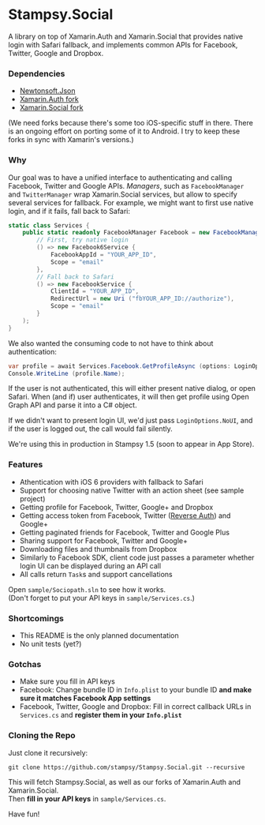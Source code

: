 Stampsy.Social
==============

A library on top of Xamarin.Auth and Xamarin.Social that provides native login with Safari fallback, and implements common APIs for Facebook, Twitter, Google and Dropbox.

### Dependencies

* [Newtonsoft.Json](https://github.com/ayoung/Newtonsoft.Json/)
* [Xamarin.Auth fork](http://github.com/stampsy/Xamarin.Auth/)
* [Xamarin.Social fork](https://github.com/stampsy/Xamarin.Social/)

(We need forks because there's some too iOS-specific stuff in there. There is an ongoing effort on porting some of it to Android. I try to keep these forks in sync with Xamarin's versions.)

### Why

Our goal was to have a unified interface to authenticating and calling Facebook, Twitter and Google APIs. *Managers*, such as `FacebookManager` and `TwitterManager` wrap Xamarin.Social services, but allow to specify several services for fallback. For example, we might want to first use native login, and if it fails, fall back to Safari:

```c#
static class Services {
    public static readonly FacebookManager Facebook = new FacebookManager (
        // First, try native login
        () => new Facebook6Service {
            FacebookAppId = "YOUR_APP_ID",
            Scope = "email"
        },
        // Fall back to Safari
        () => new FacebookService {
            ClientId = "YOUR_APP_ID",
            RedirectUrl = new Uri ("fbYOUR_APP_ID://authorize"),
            Scope = "email"
        }
    );
}
```

We also wanted the consuming code to not have to think about authentication:

```c#
var profile = await Services.Facebook.GetProfileAsync (options: LoginOptions.WithUI);
Console.WriteLine (profile.Name);
```

If the user is not authenticated, this will either present native dialog, or open Safari. When (and if) user authenticates, it will then get profile using Open Graph API and parse it into a C# object.

If we didn't want to present login UI, we'd just pass `LoginOptions.NoUI`, and if the user is logged out, the call would fail silently.

We're using this in production in Stampsy 1.5 (soon to appear in App Store).

### Features

* Athentication with iOS 6 providers with fallback to Safari
* Support for choosing native Twitter with an action sheet (see sample project)
* Getting profile for Facebook, Twitter, Google+ and Dropbox
* Getting access token from Facebook, Twitter ([Reverse Auth](https://dev.twitter.com/docs/ios/using-reverse-auth)) and Google+
* Getting paginated friends for Facebook, Twitter and Google Plus
* Sharing support for Facebook, Twitter and Google+
* Downloading files and thumbnails from Dropbox
* Similarly to Facebook SDK, client code just passes a parameter whether login UI can be displayed during an API call
* All calls return `Task`s and support cancellations

Open `sample/Sociopath.sln` to see how it works.  
(Don't forget to put your API keys in `sample/Services.cs`.)

### Shortcomings

* This README is the only planned documentation
* No unit tests (yet?)

### Gotchas

* Make sure you fill in API keys
* Facebook: Change bundle ID in `Info.plist` to your bundle ID **and make sure it matches Facebook App settings**
* Facebook, Twitter, Google and Dropbox: Fill in correct callback URLs in `Services.cs` and **register them in your `Info.plist`**

### Cloning the Repo

Just clone it recursively:

    git clone https://github.com/stampsy/Stampsy.Social.git --recursive

This will fetch Stampsy.Social, as well as our forks of Xamarin.Auth and Xamarin.Social.  
Then **fill in your API keys** in `sample/Services.cs`.

Have fun!

